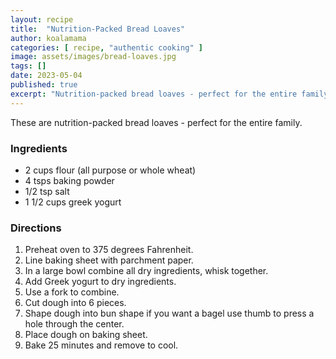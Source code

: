 ```yaml
---
layout: recipe
title:  "Nutrition-Packed Bread Loaves"
author: koalamama
categories: [ recipe, "authentic cooking" ]
image: assets/images/bread-loaves.jpg
tags: []
date: 2023-05-04
published: true
excerpt: "Nutrition-packed bread loaves - perfect for the entire family!"
---
```


These are nutrition-packed bread loaves - perfect for the entire family.


### Ingredients

- 2 cups flour (all purpose or whole wheat)
- 4 tsps baking powder
- 1/2 tsp salt
- 1 1/2 cups greek yogurt


### Directions

1. Preheat oven to 375 degrees Fahrenheit.
2. Line baking sheet with parchment paper.
3. In a large bowl combine all dry ingredients, whisk together. 
4. Add Greek yogurt to dry ingredients.
5. Use a fork to combine.
6. Cut dough into 6 pieces. 
7. Shape dough into bun shape if you want a bagel use thumb to press a hole through the center.
8. Place dough on baking sheet.
9. Bake 25 minutes and remove to cool.
